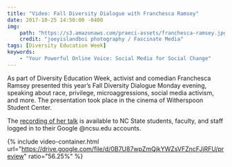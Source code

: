 ```yaml
---
title: "Video: Fall Diversity Dialogue with Franchesca Ramsey"
date: 2017-10-25 14:50:00 -0400
img:
    path: "https://s3.amazonaws.com/praeci-assets/franchesca-ramsey.jpg"
    credit: "joeyislandboi photography / Fascinate Media"
tags: [Diversity Education Week]
keywords:
    - "Your Powerful Online Voice: Social Media for Social Change"
---
```

As part of Diversity Education Week, activist and comedian Franchesca Ramsey presented this year’s Fall Diversity Dialogue Monday evening, speaking about race, privilege, microaggressions, social media activism, and more. The presentation took place in the cinema of Witherspoon Student Center.

The [recording of her talk](https://drive.google.com/file/d/0B7U87wpZmQjkYWZsVFZncFJjRFU/preview) is available to NC State students, faculty, and staff logged in to their Google @ncsu.edu accounts.

{% include video-container.html url="https://drive.google.com/file/d/0B7U87wpZmQjkYWZsVFZncFJjRFU/preview" ratio="56.25%" %}